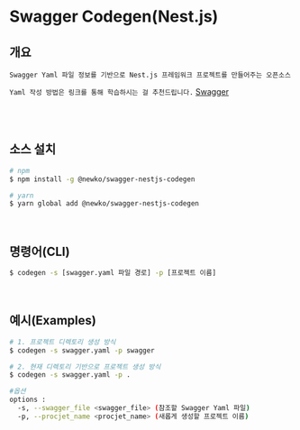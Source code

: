 # Swagger Codegen(Nest.js)

## 개요

```text
Swagger Yaml 파일 정보를 기반으로 Nest.js 프레임워크 프로젝트를 만들어주는 오픈소스
```

`Yaml 작성 방법은 링크를 통해 학습하시는 걸 추천드립니다.` [Swagger](https://any-ting.tistory.com/37)

<br/>
<br/>

## 소스 설치

```bash
# npm
$ npm install -g @newko/swagger-nestjs-codegen

# yarn
$ yarn global add @newko/swagger-nestjs-codegen
```

<br/>

## 명령어(CLI)

```bash
$ codegen -s [swagger.yaml 파일 경로] -p [프로젝트 이름]
```

<br/>

## 예시(Examples)

```bash
# 1. 프로젝트 디렉토리 생성 방식
$ codegen -s swagger.yaml -p swagger

# 2. 현재 디렉토리 기반으로 프로젝트 생성 방식
$ codegen -s swagger.yaml -p .

#옵션
options :
  -s, --swagger_file <swagger_file> (참조할 Swagger Yaml 파일)
  -p, --procjet_name <procjet_name> (새롭게 생성할 프로젝트 이름)
```
